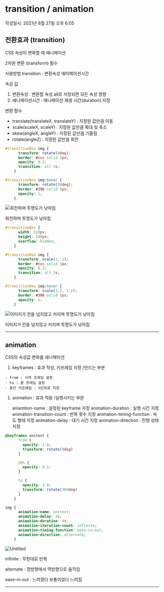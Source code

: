# transition / animation
작성일시: 2021년 8월 27일 오후 6:05

## 전환효과 (transition)

CSS 속성이 변화할 때 애니메이션

2차원 변환 (transform) 함수

사용방법
transition : 변환속성 애미메이션시간

속성 값

1. 변환속성 : 변환할 속성
all로 지정되면 모든 속성 영향
2. 애니메이션시간 : 애니메이션 재생 시간(duration) 지정

변환 함수

   - translate(translateX, translateY) : 지정된 값만큼 이동
   - scale(scaleX, scaleY) : 지정된 값만큼 확대 및 축소
   - skew(angleX, angleY) : 지정된 값만큼 기울림
   - rotate(angleZ) : 지정된 값만큼 회전

```css
#transitionBox img {
      transform: rotate(0deg);
      border: #ccc solid 5px;
      opacity: 0.2;
      transition: all 2s;
    }

#transitionBox img:hover {
      transform: rotate(30deg);
      border: #396 solid 5px;
      opacity: 1;
    }
```

![회전하며 투명도가 낮아짐](https://s3.us-west-2.amazonaws.com/secure.notion-static.com/a8d84219-0f97-4672-b17f-173c071030d9/Untitled.png?X-Amz-Algorithm=AWS4-HMAC-SHA256&X-Amz-Content-Sha256=UNSIGNED-PAYLOAD&X-Amz-Credential=AKIAT73L2G45EIPT3X45%2F20211220%2Fus-west-2%2Fs3%2Faws4_request&X-Amz-Date=20211220T071110Z&X-Amz-Expires=86400&X-Amz-Signature=74a0d962e26b2c8d6d521bf100085e4c7f649e643f0ceace4dfbef6054ed2763&X-Amz-SignedHeaders=host&response-content-disposition=filename%20%3D%22Untitled.png%22&x-id=GetObject)

회전하며 투명도가 낮아짐

```css
#transitionBox {
      width: 320px;
      height: 240px;
      overflow: hidden;
    }

#transitionBox img {
      transform: scale(1, 1);
      border: #ccc solid 5px;
      opacity: 0.2;
      transition: all 2s;
    }

#transitionBox img:hover {
      transform: scale(1.2, 1.2);
      border: #396 solid 5px;
      opacity: 1;
    }
```

![이미지가 칸을 넘지않고 커지며 투명도가 낮아짐](https://s3.us-west-2.amazonaws.com/secure.notion-static.com/bb42526f-ab4f-4c34-a058-938ffda7d0a4/Untitled.png?X-Amz-Algorithm=AWS4-HMAC-SHA256&X-Amz-Content-Sha256=UNSIGNED-PAYLOAD&X-Amz-Credential=AKIAT73L2G45EIPT3X45%2F20211220%2Fus-west-2%2Fs3%2Faws4_request&X-Amz-Date=20211220T071119Z&X-Amz-Expires=86400&X-Amz-Signature=46fa6684ea8881e9b87db76dcf09362a2f2b8559e4224b0b5ec14c344ac0b5bb&X-Amz-SignedHeaders=host&response-content-disposition=filename%20%3D%22Untitled.png%22&x-id=GetObject)

이미지가 칸을 넘지않고 커지며 투명도가 낮아짐

---

## animation

CSS의 속성값 변화를 애니메이션

1. keyframes : 효과 작성, 키프레임 지정 /만드는 부분

```
- from : 시작 프레임 설정
- to : 끝 프레임 설정
- 중간 키프레임 : %단위로 지정
```

1. animation : 효과 적용 /실행시키는 부분


    aniamtion-name : 설정된 keyframe 지정
    animation-duration : 실행 시간 지정
    animation-transition-count : 반복 횟수 지정
    animation-timing-function : 속도 형태 지정
    animation-delay : 대기 시간 지정
    animation-direction : 진행 상태 지정


```css
@keyframes anitest {
      from {
        opacity: 1.0;
        transform: rotate(0deg)
      }

      50% {
        opacity: 0.1;
      }

      to {
        opacity: 1.0;
        transform: rotate(360deg)
      }
    }

img {
      animation-name: anitest;
      animation-delay: 2s;
      animation-duration: 4s;
      animation-iteration-count: infinite;
      animation-timing-function: ease-in-out;
      animation-direction: alternate;
    }
```

![Untitled](https://s3.us-west-2.amazonaws.com/secure.notion-static.com/11854ebb-d3ec-478a-b930-2755693654a4/Untitled.png?X-Amz-Algorithm=AWS4-HMAC-SHA256&X-Amz-Content-Sha256=UNSIGNED-PAYLOAD&X-Amz-Credential=AKIAT73L2G45EIPT3X45%2F20211220%2Fus-west-2%2Fs3%2Faws4_request&X-Amz-Date=20211220T071131Z&X-Amz-Expires=86400&X-Amz-Signature=ab8eaaeb405cfadf9474d6a24dc7c0dd55458a3fa29488391661602607846adf&X-Amz-SignedHeaders=host&response-content-disposition=filename%20%3D%22Untitled.png%22&x-id=GetObject)

infinite : 무한대로 반복

alternate : 정방향에서 역방향으로 움직임

ease-in-out : 느려졌다 보통이었다 느려짐

---